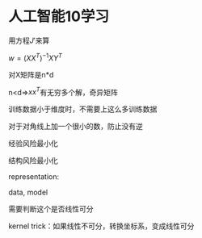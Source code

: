 # 人工智能10学习

用方程$J'$来算

$w=(XX^{T})^{-1}XY^{T}$

对X矩阵是n*d

n<d=>$xx^{T}$有无穷多个解，奇异矩阵

训练数据小于维度时，不需要上这么多训练数据

对于对角线上加一个很小的数，防止没有逆

经验风险最小化

结构风险最小化

representation:

data, model

需要判断这个是否线性可分

kernel trick：如果线性不可分，转换坐标系，变成线性可分